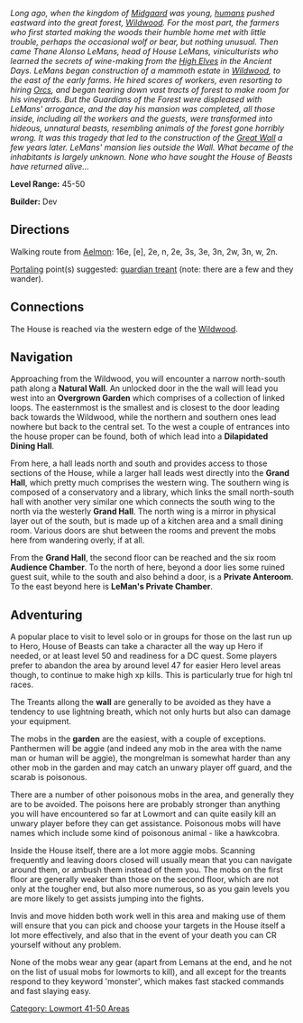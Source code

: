 *Long ago, when the kingdom of
[Midgaard](:Category:_Midgaard "wikilink") was young,
[humans](Humans "wikilink") pushed eastward into the great forest,
[Wildwood](:Category:_Wildwood "wikilink"). For the most part, the
farmers who first started making the woods their humble home met with
little trouble, perhaps the occasional wolf or bear, but nothing
unusual. Then came Thane Alonso LeMans, head of House LeMans,
viniculturists who learned the secrets of wine-making from the [High
Elves](High_Elves "wikilink") in the Ancient Days. LeMans began
construction of a mammoth estate in
[Wildwood](:Category:_Wildwood "wikilink"), to the east of the early
farms. He hired scores of workers, even resorting to hiring
[Orcs](Orcs "wikilink"), and began tearing down vast tracts of forest to
make room for his vineyards. But the Guardians of the Forest were
displeased with LeMans' arrogance, and the day his mansion was
completed, all those inside, including all the workers and the guests,
were transformed into hideous, unnatural beasts, resembling animals of
the forest gone horribly wrong. It was this tragedy that led to the
construction of the [Great
Wall](:Category:Highways/Great_Wall "wikilink") a few years later.
LeMans' mansion lies outside the Wall. What became of the inhabitants is
largely unknown. None who have sought the House of Beasts have returned
alive...*

**Level Range:** 45-50

**Builder:** Dev

## Directions

Walking route from [Aelmon](Aelmon "wikilink"): 16e, \[e\], 2e, n, 2e,
3s, 3e, 3n, 2w, 3n, w, 2n.

[Portaling](Portal "wikilink") point(s) suggested: [guardian
treant](Guardian_Treant "wikilink") (note: there are a few and they
wander).

## Connections

The House is reached via the western edge of the
[Wildwood](:Category:_Wildwood "wikilink").

## Navigation

Approaching from the Wildwood, you will encounter a narrow north-south
path along a **Natural Wall**. An unlocked door in the the wall will
lead you west into an **Overgrown Garden** which comprises of a
collection of linked loops. The easternmost is the smallest and is
closest to the door leading back towards the Wildwood, while the
northern and southern ones lead nowhere but back to the central set. To
the west a couple of entrances into the house proper can be found, both
of which lead into a **Dilapidated Dining Hall**.

From here, a hall leads north and south and provides access to those
sections of the House, while a larger hall leads west directly into the
**Grand Hall**, which pretty much comprises the western wing. The
southern wing is composed of a conservatory and a library, which links
the small north-south hall with another very similar one which connects
the south wing to the north via the westerly **Grand Hall**. The north
wing is a mirror in physical layer out of the south, but is made up of a
kitchen area and a small dining room. Various doors are shut between the
rooms and prevent the mobs here from wandering overly, if at all.

From the **Grand Hall**, the second floor can be reached and the six
room **Audience Chamber**. To the north of here, beyond a door lies some
ruined guest suit, while to the south and also behind a door, is a
**Private Anteroom**. To the east beyond here is **LeMan's Private
Chamber**.

## Adventuring

A popular place to visit to level solo or in groups for those on the
last run up to Hero, House of Beasts can take a character all the way up
Hero if needed, or at least level 50 and readiness for a DC quest. Some
players prefer to abandon the area by around level 47 for easier Hero
level areas though, to continue to make high xp kills. This is
particularly true for high tnl races.

The Treants allong the **wall** are generally to be avoided as they have
a tendency to use lightning breath, which not only hurts but also can
damage your equipment.

The mobs in the **garden** are the easiest, with a couple of exceptions.
Panthermen will be aggie (and indeed any mob in the area with the name
man or human will be aggie), the mongrelman is somewhat harder than any
other mob in the garden and may catch an unwary player off guard, and
the scarab is poisonous.

There are a number of other poisonous mobs in the area, and generally
they are to be avoided. The poisons here are probably stronger than
anything you will have encountered so far at Lowmort and can quite
easily kill an unwary player before they can get assistance. Poisonous
mobs will have names which include some kind of poisonous animal - like
a hawkcobra.

Inside the House itself, there are a lot more aggie mobs. Scanning
frequently and leaving doors closed will usually mean that you can
navigate around them, or ambush them instead of them you. The mobs on
the first floor are generally weaker than those on the second floor,
which are not only at the tougher end, but also more numerous, so as you
gain levels you are more likely to get assists jumping into the fights.

Invis and move hidden both work well in this area and making use of them
will ensure that you can pick and choose your targets in the House
itself a lot more effectively, and also that in the event of your death
you can CR yourself without any problem.

None of the mobs wear any gear (apart from Lemans at the end, and he not
on the list of usual mobs for lowmorts to kill), and all except for the
treants respond to they keyword 'monster', which makes fast stacked
commands and fast slaying easy.

[Category: Lowmort 41-50
Areas](Category:_Lowmort_41-50_Areas "wikilink")
